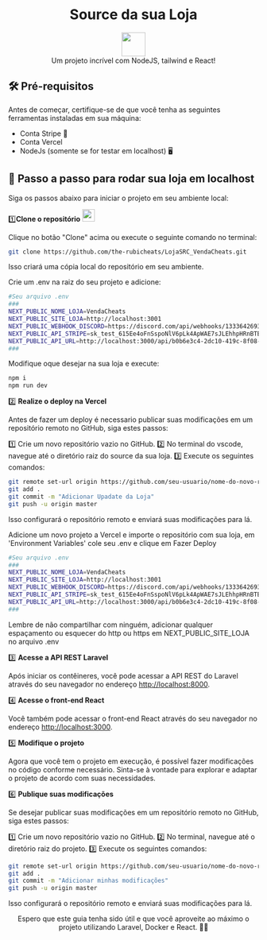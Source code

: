<h1 align="center">Source da sua Loja</h1>

<div align="center">
  <strong><img src="https://skillicons.dev/icons?i=vscode" width="48"></strong>
</div>
<div align="center">
  Um projeto incrível com NodeJS, tailwind e React!
</div>

## 🛠️ Pré-requisitos

Antes de começar, certifique-se de que você tenha as seguintes ferramentas instaladas em sua máquina:

- Conta Stripe 🏦
- Conta Vercel 
- NodeJs (somente se for testar em localhost) 🖥

## 🚀 Passo a passo para rodar sua loja em localhost

Siga os passos abaixo para iniciar o projeto em seu ambiente local:

1️⃣**Clone o repositório** <img src="https://skillicons.dev/icons?i=git" width="25"> 

   Clique no botão "Clone" acima ou execute o seguinte comando no terminal:

   ```bash
   git clone https://github.com/the-rubicheats/LojaSRC_VendaCheats.git
   ```

   Isso criará uma cópia local do repositório em seu ambiente.

   Crie um .env na raiz do seu projeto e adicione: 

   ```bash
   #Seu arquivo .env
###
NEXT_PUBLIC_NOME_LOJA=VendaCheats
NEXT_PUBLIC_SITE_LOJA=http://localhost:3001
NEXT_PUBLIC_WEBHOOK_DISCORD=https://discord.com/api/webhooks/1333642693591531701/3KkMOqXAws4gc4rHxuygaOE45TUTq5rxvfvQU-  sFG73IKornZyYXWBY14-jzfpHFHN2X
NEXT_PUBLIC_API_STRIPE=sk_test_615Ee4oFnSspoNlV6pLk4ApWAE7sJLEhhpHRnBTBRrr2JPmgrNlwqkceTpx366b7LHFsHSIXZHb2UE3OWMbHXd6Y100zmsIyaOc
NEXT_PUBLIC_API_URL=http://localhost:3000/api/b0b6e3c4-2dc10-419c-8f08-80cf0f473105
###
   ```

   Modifique oque desejar na sua loja e execute:

   ```bash
   npm i
   npm run dev
   ```

2️⃣ **Realize o deploy na Vercel**

 Antes de fazer um deploy é necessario publicar suas modificações em um repositório remoto no GitHub, siga estes passos:

   1️⃣ Crie um novo repositório vazio no GitHub.
   2️⃣ No terminal do vscode, navegue até o diretório raiz do source da sua loja.
   3️⃣ Execute os seguintes comandos:

   ```bash
   git remote set-url origin https://github.com/seu-usuario/nome-do-novo-repositorio.git
   git add .
   git commit -m "Adicionar Upadate da Loja"
   git push -u origin master
   ```

   Isso configurará o repositório remoto e enviará suas modificações para lá.
   
   Adicione um novo projeto a Vercel e importe o repositório com sua loja, em 'Environment Variables' cole seu .env e clique em Fazer Deploy

   ```bash
   #Seu arquivo .env
###
NEXT_PUBLIC_NOME_LOJA=VendaCheats
NEXT_PUBLIC_SITE_LOJA=http://localhost:3001
NEXT_PUBLIC_WEBHOOK_DISCORD=https://discord.com/api/webhooks/1333642693591531701/3KkMOqXAws4gc4rHxuygaOE45TUTq5rxvfvQU-  sFG73IKornZyYXWBY14-jzfpHFHN2X
NEXT_PUBLIC_API_STRIPE=sk_test_615Ee4oFnSspoNlV6pLk4ApWAE7sJLEhhpHRnBTBRrr2JPmgrNlwqkceTpx366b7LHFsHSIXZHb2UE3OWMbHXd6Y100zmsIyaOc
NEXT_PUBLIC_API_URL=http://localhost:3000/api/b0b6e3c4-2dc10-419c-8f08-80cf0f473105
###
   ```
   Lembre de não compartilhar com ninguém, adicionar qualquer espaçamento ou esquecer do http ou https em NEXT_PUBLIC_SITE_LOJA no arquivo .env

3️⃣ **Acesse a API REST Laravel**

   Após iniciar os contêineres, você pode acessar a API REST do Laravel através do seu navegador no endereço [http://localhost:8000](http://localhost:8000).

4️⃣ **Acesse o front-end React**

   Você também pode acessar o front-end React através do seu navegador no endereço [http://localhost:3000](http://localhost:3000).

5️⃣ **Modifique o projeto**

   Agora que você tem o projeto em execução, é possível fazer modificações no código conforme necessário. Sinta-se à vontade para explorar e adaptar o projeto de acordo com suas necessidades.

6️⃣ **Publique suas modificações**

   Se desejar publicar suas modificações em um repositório remoto no GitHub, siga estes passos:

   1️⃣ Crie um novo repositório vazio no GitHub.
   2️⃣ No terminal, navegue até o diretório raiz do projeto.
   3️⃣ Execute os seguintes comandos:

   ```bash
   git remote set-url origin https://github.com/seu-usuario/nome-do-novo-repositorio.git
   git add .
   git commit -m "Adicionar minhas modificações"
   git push -u origin master
   ```

   Isso configurará o repositório remoto e enviará suas modificações para lá.


<div align="center">
  Espero que este guia tenha sido útil e que você aproveite ao máximo o projeto utilizando Laravel, Docker e React. 🎉😄
</div>
